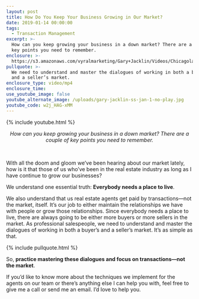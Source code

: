 ```yaml
---
layout: post
title: How Do You Keep Your Business Growing in Our Market?
date: 2019-01-14 00:00:00
tags:
  - Transaction Management
excerpt: >-
  How can you keep growing your business in a down market? There are a couple of
  key points you need to remember.
enclosure: >-
  https://s3.amazonaws.com/vyralmarketing/Gary+Jacklin/Videos/Chicagoland+Real+Estate+-+How+Do+You+Keep+Your+Business+Growing+in+Our+Market_.mp4
pullquote: >-
  We need to understand and master the dialogues of working in both a buyer’s
  and a seller’s market.
enclosure_type: video/mp4
enclosure_time:
use_youtube_image: false
youtube_alternate_image: /uploads/gary-jacklin-ss-jan-1-no-play.jpg
youtube_code: w2j_HAG-xMM
---
```


{% include youtube.html %}

<center><em>How can you keep growing your business in a down market? There are a couple of key points you need to remember.</em></center>

&nbsp;

With all the doom and gloom we’ve been hearing about our market lately, how is it that those of us who’ve been in the real estate industry as long as I have continue to grow our businesses?

We understand one essential truth: **Everybody needs a place to live**.

We also understand that us real estate agents get paid by transactions—not the market, itself. It’s our job to either maintain the relationships we have with people or grow those relationships. Since everybody needs a place to live, there are always going to be either more buyers or more sellers in the market. As professional salespeople, we need to understand and master the dialogues of working in both a buyer’s and a seller’s market. It’s as simple as that.

{% include pullquote.html %}

So, **practice mastering these dialogues and focus on transactions—not the market**.

If you’d like to know more about the techniques we implement for the agents on our team or there’s anything else I can help you with, feel free to give me a call or send me an email. I’d love to help you.